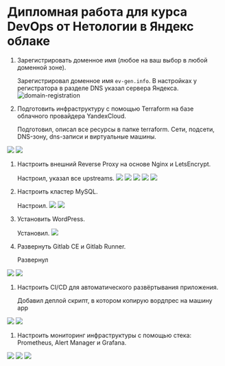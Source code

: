 # Дипломная работа для курса DevOps от Нетологии в Яндекс облаке

1. Зарегистрировать доменное имя (любое на ваш выбор в любой доменной зоне).

    Зарегистрировал доменное имя `ev-gen.info`. В настройках у регистратора в разделе DNS указал сервера Яндекса.
![domain-registration](https://github.com/evgeniy-skt/devops-diplom/blob/main/screenshots/domain-registration.png)

1. Подготовить инфраструктуру с помощью Terraform на базе облачного провайдера YandexCloud.

    Подготовил, описал все ресурсы в папке terraform. Сети, подсети, DNS-зону, dns-записи и виртуальные машины.

![](https://github.com/evgeniy-skt/devops-diplom/blob/main/screenshots/yandex-vm-list.png)
![](https://github.com/evgeniy-skt/devops-diplom/blob/main/screenshots/yandex-dns.png)

1. Настроить внешний Reverse Proxy на основе Nginx и LetsEncrypt.

    Настроил, указал все upstreams.
![](https://github.com/evgeniy-skt/devops-diplom/blob/main/screenshots/gitlab-cert.png)
![](https://github.com/evgeniy-skt/devops-diplom/blob/main/screenshots/wordpress-cert.png)
![](https://github.com/evgeniy-skt/devops-diplom/blob/main/screenshots/alertmanager-cert.png)
![](https://github.com/evgeniy-skt/devops-diplom/blob/main/screenshots/grafana-cert.png)
![](https://github.com/evgeniy-skt/devops-diplom/blob/main/screenshots/prometheus-cert.png)

1. Настроить кластер MySQL.

    Настроил.
![](https://github.com/evgeniy-skt/devops-diplom/blob/main/screenshots/mysql-replication-status.png)
![](https://github.com/evgeniy-skt/devops-diplom/blob/main/screenshots/mysql-dbs-list.png)

1. Установить WordPress.

    Установил.
![](https://github.com/evgeniy-skt/devops-diplom/blob/main/screenshots/wordpress-cert.png)

1. Развернуть Gitlab CE и Gitlab Runner.

    Развернул

![](https://github.com/evgeniy-skt/devops-diplom/blob/main/screenshots/gitlab-cert.png)
![](https://github.com/evgeniy-skt/devops-diplom/blob/main/screenshots/gitlab-runner.png)

1. Настроить CI/CD для автоматического развёртывания приложения.

    Добавил деплой скрипт, в котором копирую вордпрес на машину app

![](https://github.com/evgeniy-skt/devops-diplom/blob/main/screenshots/gitlab-working-deploy-job.png)
![](https://github.com/evgeniy-skt/devops-diplom/blob/main/screenshots/gitlab-working-deploy-job-log.png)

1. Настроить мониторинг инфраструктуры с помощью стека: Prometheus, Alert Manager и Grafana.

![](https://github.com/evgeniy-skt/devops-diplom/blob/main/screenshots/prometheus-status.png)
![](https://github.com/evgeniy-skt/devops-diplom/blob/main/screenshots/alertmanager-status.png)
![](https://github.com/evgeniy-skt/devops-diplom/blob/main/screenshots/grafana-dashboard.png)

